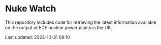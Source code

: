 # Nuke Watch

This repository includes code for retrieving the latest information available on the output of EDF nuclear power plants in the UK.

Last updated: 2023-10-31 08:10